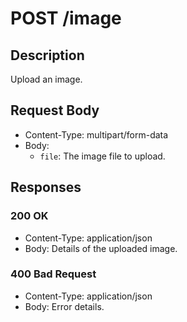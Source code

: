 # POST /image

## Description
Upload an image.

## Request Body
- Content-Type: multipart/form-data
- Body: 
  - `file`: The image file to upload.

## Responses
### 200 OK
- Content-Type: application/json
- Body: Details of the uploaded image.

### 400 Bad Request
- Content-Type: application/json
- Body: Error details.
